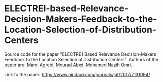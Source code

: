 # ELECTREI-based-Relevance-Decision-Makers-Feedback-to-the-Location-Selection-of-Distribution-Centers
Source code for the paper "ELECTRE I Based Relevance Decision-Makers Feedback to the Location Selection of Distribution Centers". Authors of the paper are: Maroi Agrebi, Mourad Abed, Mohamed Nazih Omri. 


Link to the paper: https://www.hindawi.com/journals/jat/2017/7131094/ 

